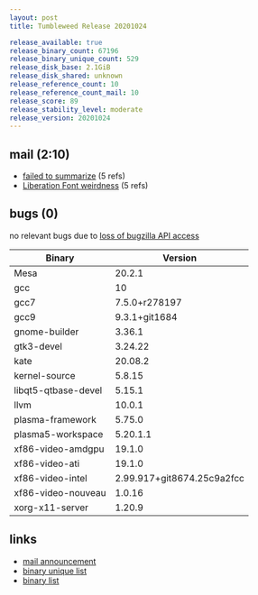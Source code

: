 ```yaml
---
layout: post
title: Tumbleweed Release 20201024

release_available: true
release_binary_count: 67196
release_binary_unique_count: 529
release_disk_base: 2.1GiB
release_disk_shared: unknown
release_reference_count: 10
release_reference_count_mail: 10
release_score: 89
release_stability_level: moderate
release_version: 20201024
---
```


## mail (2:10)

- [failed to summarize](https://lists.opensuse.org/opensuse-factory/2020-10/msg00275.html) (5 refs)
- [Liberation Font weirdness](https://lists.opensuse.org/opensuse-factory/2020-10/msg00308.html) (5 refs)

## bugs (0)

<!--more-->

no relevant bugs due to [loss of bugzilla API access](https://bugzilla.opensuse.org/show_bug.cgi?id=1157722)

Binary | Version
--- | ---
Mesa | 20.2.1
gcc | 10
gcc7 | 7.5.0+r278197
gcc9 | 9.3.1+git1684
gnome-builder | 3.36.1
gtk3-devel | 3.24.22
kate | 20.08.2
kernel-source | 5.8.15
libqt5-qtbase-devel | 5.15.1
llvm | 10.0.1
plasma-framework | 5.75.0
plasma5-workspace | 5.20.1.1
xf86-video-amdgpu | 19.1.0
xf86-video-ati | 19.1.0
xf86-video-intel | 2.99.917+git8674.25c9a2fcc
xf86-video-nouveau | 1.0.16
xorg-x11-server | 1.20.9

## links

- [mail announcement](https://lists.opensuse.org/opensuse-factory/2020-10/msg00267.html)
- [binary unique list](http://download.opensuse.org/history/20201024/rpm.unique.list)
- [binary list](http://download.opensuse.org/history/20201024/rpm.list)
